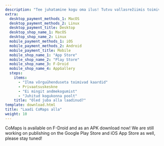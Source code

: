 ```yaml
---
description: "Tee juhatamine kogu oma ilus! Tutvu vallasrežiimis toimivate kaartidega, privaatse ja kogukonna juhitud rakendusega"
extra:
  desktop_payment_methods_1: MacOS
  desktop_payment_methods_2: Linux
  desktop_payment_title: Desktop
  desktop_shop_name_1: MacOS
  desktop_shop_name_2: Linux
  mobile_payment_methods_1: iOS
  mobile_payment_methods_2: Android
  mobile_payment_title: Mobile
  mobile_shop_name_1: "App Store"
  mobile_shop_name_2: "Play Store"
  mobile_shop_name_3: F-Droid
  mobile_shop_name_4: AppGallery
  steps:
    items:
      - "Ilma võrguühenduseta toimivad kaardid"
      - Privaatsuskeskne
      - "Ei mingit andmekogumist"
      - "Juhitud kogukonna poolt"
    title: "Oled juba alla laadinud?"
template: download.html
title: "Laadi CoMaps alla"
weight: 10
---
```


CoMaps is available on F-Droid and as an APK download now! We are still
working on publishing on the Google Play Store and iOS App Store as well,
please stay tuned!
